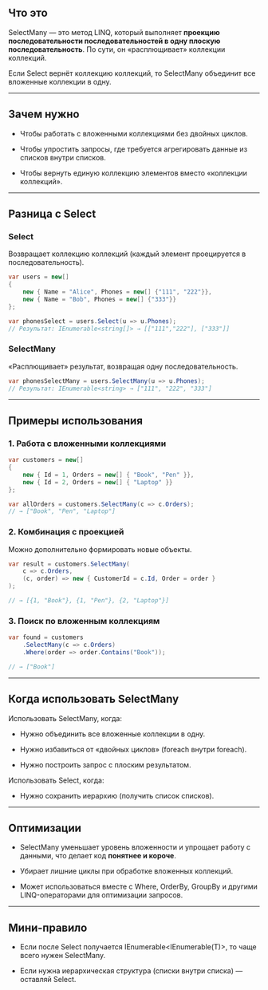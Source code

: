 ## **Что это**


SelectMany — это метод LINQ, который выполняет **проекцию последовательности последовательностей в одну плоскую последовательность**. По сути, он «расплющивает» коллекции коллекций.
  

Если Select вернёт коллекцию коллекций, то SelectMany объединит все вложенные коллекции в одну.

---

## **Зачем нужно**

- Чтобы работать с вложенными коллекциями без двойных циклов.
    
- Чтобы упростить запросы, где требуется агрегировать данные из списков внутри списков.
    
- Чтобы вернуть единую коллекцию элементов вместо «коллекции коллекций».
    

---

## **Разница с Select**


### **Select**

  
Возвращает коллекцию коллекций (каждый элемент проецируется в последовательность).

``` csharp
var users = new[]
{
    new { Name = "Alice", Phones = new[] {"111", "222"}},
    new { Name = "Bob", Phones = new[] {"333"}}
};

var phonesSelect = users.Select(u => u.Phones);
// Результат: IEnumerable<string[]> → [["111","222"], ["333"]]
```

### **SelectMany**


«Расплющивает» результат, возвращая одну последовательность.

``` csharp
var phonesSelectMany = users.SelectMany(u => u.Phones);
// Результат: IEnumerable<string> → ["111", "222", "333"]
```

---

## **Примеры использования**

  

### **1. Работа с вложенными коллекциями**

``` csharp
var customers = new[]
{
    new { Id = 1, Orders = new[] { "Book", "Pen" }},
    new { Id = 2, Orders = new[] { "Laptop" }}
};

var allOrders = customers.SelectMany(c => c.Orders);
// → ["Book", "Pen", "Laptop"]
```

### **2. Комбинация с проекцией**

  

Можно дополнительно формировать новые объекты.

``` csharp
var result = customers.SelectMany(
    c => c.Orders,
    (c, order) => new { CustomerId = c.Id, Order = order }
);

// → [{1, "Book"}, {1, "Pen"}, {2, "Laptop"}]
```

### **3. Поиск по вложенным коллекциям**

``` csharp
var found = customers
    .SelectMany(c => c.Orders)
    .Where(order => order.Contains("Book"));

// → ["Book"]
```

---

## **Когда использовать SelectMany**

  

Использовать SelectMany, когда:

- Нужно объединить все вложенные коллекции в одну.
    
- Нужно избавиться от «двойных циклов» (foreach внутри foreach).
    
- Нужно построить запрос с плоским результатом.
    

  

Использовать Select, когда:

- Нужно сохранить иерархию (получить список списков).
    

---

## **Оптимизации**

- SelectMany уменьшает уровень вложенности и упрощает работу с данными, что делает код **понятнее и короче**.
    
- Убирает лишние циклы при обработке вложенных коллекций.
    
- Может использоваться вместе с Where, OrderBy, GroupBy и другими LINQ-операторами для оптимизации запросов.
    

---

## **Мини-правило**

- Если после Select получается IEnumerable<IEnumerable(T)>, то чаще всего нужен SelectMany.
    
- Если нужна иерархическая структура (списки внутри списка) — оставляй Select.